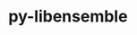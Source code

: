 ---
title: "py-libensemble"
layout: cache
categories: [package, develop]
meta: {"versions": ["0.10.0", "0.10.1", "0.9.3"], "compilers": ["gcc@=11.1.0", "oneapi@=2023.0.0", "oneapi@=2023.1.0"], "oss": ["ubuntu20.04"], "platforms": ["linux"], "targets": ["ppc64le", "x86_64", "x86_64_v3"], "stacks": ["e4s", "e4s-oneapi", "e4s-power", "root"], "num_specs": 35, "num_specs_by_stack": {"e4s-power": 12, "root": 35, "e4s-oneapi": 12, "e4s": 11}}
spec_details: [{"hash": "3cv6cqyahqb2rpzoyj6havbocx2zutiz", "compiler": "gcc@=11.1.0", "versions": ["0.10.0"], "os": "ubuntu20.04", "platform": "linux", "target": "ppc64le", "variants": ["build_system=python_pip", "~deap", "+mpi", "~mpmath", "+nlopt", "~petsc4py", "~scipy", "~tasmanian"], "stacks": ["e4s-power", "root"], "size": "-", "tarball": "https://binaries.spack.io/develop/build_cache/linux-ubuntu20.04-ppc64le/gcc-11.1.0/py-libensemble-0.10.0/linux-ubuntu20.04-ppc64le-gcc-11.1.0-py-libensemble-0.10.0-3cv6cqyahqb2rpzoyj6havbocx2zutiz.spack"}, {"hash": "khp3jmccamobnvzubiamy6lzp2ovvbow", "compiler": "gcc@=11.1.0", "versions": ["0.10.0"], "os": "ubuntu20.04", "platform": "linux", "target": "ppc64le", "variants": ["build_system=python_pip", "~deap", "+mpi", "~mpmath", "+nlopt", "~petsc4py", "~scipy", "~tasmanian"], "stacks": ["e4s-power", "root"], "size": "-", "tarball": "https://binaries.spack.io/develop/build_cache/linux-ubuntu20.04-ppc64le/gcc-11.1.0/py-libensemble-0.10.0/linux-ubuntu20.04-ppc64le-gcc-11.1.0-py-libensemble-0.10.0-khp3jmccamobnvzubiamy6lzp2ovvbow.spack"}, {"hash": "tybh3yrwq23vhtaem5zy4zzkilg5kk53", "compiler": "gcc@=11.1.0", "versions": ["0.10.1"], "os": "ubuntu20.04", "platform": "linux", "target": "ppc64le", "variants": ["build_system=python_pip", "~deap", "+mpi", "~mpmath", "+nlopt", "~petsc4py", "~scipy", "~tasmanian"], "stacks": ["e4s-power", "root"], "size": "-", "tarball": "https://binaries.spack.io/develop/build_cache/linux-ubuntu20.04-ppc64le/gcc-11.1.0/py-libensemble-0.10.1/linux-ubuntu20.04-ppc64le-gcc-11.1.0-py-libensemble-0.10.1-tybh3yrwq23vhtaem5zy4zzkilg5kk53.spack"}, {"hash": "cpti74n7utpcpbslt4svqkxav6wxet76", "compiler": "gcc@=11.1.0", "versions": ["0.10.0"], "os": "ubuntu20.04", "platform": "linux", "target": "ppc64le", "variants": ["build_system=python_pip", "~deap", "+mpi", "~mpmath", "+nlopt", "~petsc4py", "~scipy", "~tasmanian"], "stacks": ["e4s-power", "root"], "size": "-", "tarball": "https://binaries.spack.io/develop/build_cache/linux-ubuntu20.04-ppc64le/gcc-11.1.0/py-libensemble-0.10.0/linux-ubuntu20.04-ppc64le-gcc-11.1.0-py-libensemble-0.10.0-cpti74n7utpcpbslt4svqkxav6wxet76.spack"}, {"hash": "huxd3y5w24ol7mklesaruyh2kpso3jnb", "compiler": "gcc@=11.1.0", "versions": ["0.9.3"], "os": "ubuntu20.04", "platform": "linux", "target": "ppc64le", "variants": ["build_system=python_pip", "~deap", "+mpi", "~mpmath", "+nlopt", "~petsc4py", "~pyyaml", "~scipy", "~tasmanian"], "stacks": ["e4s-power", "root"], "size": "-", "tarball": "https://binaries.spack.io/develop/build_cache/linux-ubuntu20.04-ppc64le/gcc-11.1.0/py-libensemble-0.9.3/linux-ubuntu20.04-ppc64le-gcc-11.1.0-py-libensemble-0.9.3-huxd3y5w24ol7mklesaruyh2kpso3jnb.spack"}, {"hash": "6gdotkrqcup5tep3kuwzz5qf7xpheqme", "compiler": "gcc@=11.1.0", "versions": ["0.10.0"], "os": "ubuntu20.04", "platform": "linux", "target": "ppc64le", "variants": ["build_system=python_pip", "~deap", "+mpi", "~mpmath", "+nlopt", "~petsc4py", "~scipy", "~tasmanian"], "stacks": ["e4s-power", "root"], "size": "-", "tarball": "https://binaries.spack.io/develop/build_cache/linux-ubuntu20.04-ppc64le/gcc-11.1.0/py-libensemble-0.10.0/linux-ubuntu20.04-ppc64le-gcc-11.1.0-py-libensemble-0.10.0-6gdotkrqcup5tep3kuwzz5qf7xpheqme.spack"}, {"hash": "wg6rux7cf4tovkysxkeg3wtqatmkyolk", "compiler": "gcc@=11.1.0", "versions": ["0.10.0"], "os": "ubuntu20.04", "platform": "linux", "target": "ppc64le", "variants": ["build_system=python_pip", "~deap", "+mpi", "~mpmath", "+nlopt", "~petsc4py", "~scipy", "~tasmanian"], "stacks": ["e4s-power", "root"], "size": "-", "tarball": "https://binaries.spack.io/develop/build_cache/linux-ubuntu20.04-ppc64le/gcc-11.1.0/py-libensemble-0.10.0/linux-ubuntu20.04-ppc64le-gcc-11.1.0-py-libensemble-0.10.0-wg6rux7cf4tovkysxkeg3wtqatmkyolk.spack"}, {"hash": "s5bmr2eloutuntvuwwlidrnknsaqtcpy", "compiler": "gcc@=11.1.0", "versions": ["0.10.1"], "os": "ubuntu20.04", "platform": "linux", "target": "ppc64le", "variants": ["build_system=python_pip", "~deap", "+mpi", "~mpmath", "+nlopt", "~petsc4py", "~scipy", "~tasmanian"], "stacks": ["e4s-power", "root"], "size": "-", "tarball": "https://binaries.spack.io/develop/build_cache/linux-ubuntu20.04-ppc64le/gcc-11.1.0/py-libensemble-0.10.1/linux-ubuntu20.04-ppc64le-gcc-11.1.0-py-libensemble-0.10.1-s5bmr2eloutuntvuwwlidrnknsaqtcpy.spack"}, {"hash": "xefcjdvlvow55mw22pmpoibmfzll7nxw", "compiler": "gcc@=11.1.0", "versions": ["0.9.3"], "os": "ubuntu20.04", "platform": "linux", "target": "ppc64le", "variants": ["build_system=python_pip", "~deap", "+mpi", "~mpmath", "+nlopt", "~petsc4py", "~pyyaml", "~scipy", "~tasmanian"], "stacks": ["e4s-power", "root"], "size": "-", "tarball": "https://binaries.spack.io/develop/build_cache/linux-ubuntu20.04-ppc64le/gcc-11.1.0/py-libensemble-0.9.3/linux-ubuntu20.04-ppc64le-gcc-11.1.0-py-libensemble-0.9.3-xefcjdvlvow55mw22pmpoibmfzll7nxw.spack"}, {"hash": "2obv6ktc5udaoevrmqbkfnqirgtqbc2j", "compiler": "gcc@=11.1.0", "versions": ["0.9.3"], "os": "ubuntu20.04", "platform": "linux", "target": "ppc64le", "variants": ["build_system=python_pip", "~deap", "+mpi", "~mpmath", "+nlopt", "~petsc4py", "~pyyaml", "~scipy", "~tasmanian"], "stacks": ["e4s-power", "root"], "size": "-", "tarball": "https://binaries.spack.io/develop/build_cache/linux-ubuntu20.04-ppc64le/gcc-11.1.0/py-libensemble-0.9.3/linux-ubuntu20.04-ppc64le-gcc-11.1.0-py-libensemble-0.9.3-2obv6ktc5udaoevrmqbkfnqirgtqbc2j.spack"}, {"hash": "r65ipx42zi3jwch5sljodezqe3x5gqjt", "compiler": "gcc@=11.1.0", "versions": ["0.9.3"], "os": "ubuntu20.04", "platform": "linux", "target": "ppc64le", "variants": ["build_system=python_pip", "~deap", "+mpi", "~mpmath", "+nlopt", "~petsc4py", "~pyyaml", "~scipy", "~tasmanian"], "stacks": ["e4s-power", "root"], "size": "-", "tarball": "https://binaries.spack.io/develop/build_cache/linux-ubuntu20.04-ppc64le/gcc-11.1.0/py-libensemble-0.9.3/linux-ubuntu20.04-ppc64le-gcc-11.1.0-py-libensemble-0.9.3-r65ipx42zi3jwch5sljodezqe3x5gqjt.spack"}, {"hash": "vnbgbbcymdp6cggx6hxuj5pflsop7f6r", "compiler": "gcc@=11.1.0", "versions": ["0.9.3"], "os": "ubuntu20.04", "platform": "linux", "target": "ppc64le", "variants": ["build_system=python_pip", "~deap", "+mpi", "~mpmath", "+nlopt", "~petsc4py", "~pyyaml", "~scipy", "~tasmanian"], "stacks": ["e4s-power", "root"], "size": "-", "tarball": "https://binaries.spack.io/develop/build_cache/linux-ubuntu20.04-ppc64le/gcc-11.1.0/py-libensemble-0.9.3/linux-ubuntu20.04-ppc64le-gcc-11.1.0-py-libensemble-0.9.3-vnbgbbcymdp6cggx6hxuj5pflsop7f6r.spack"}, {"hash": "2lu3urd4l7x6wm3lhk4tq3mkr4fvagso", "compiler": "oneapi@=2023.0.0", "versions": ["0.9.3"], "os": "ubuntu20.04", "platform": "linux", "target": "x86_64", "variants": ["build_system=python_pip", "~deap", "+mpi", "~mpmath", "~nlopt", "~petsc4py", "~pyyaml", "~scipy", "~tasmanian"], "stacks": ["e4s-oneapi", "root"], "size": "-", "tarball": "https://binaries.spack.io/develop/build_cache/linux-ubuntu20.04-x86_64/oneapi-2023.0.0/py-libensemble-0.9.3/linux-ubuntu20.04-x86_64-oneapi-2023.0.0-py-libensemble-0.9.3-2lu3urd4l7x6wm3lhk4tq3mkr4fvagso.spack"}, {"hash": "wymxw77bswtp2fiphicunvxilog6ovlz", "compiler": "oneapi@=2023.0.0", "versions": ["0.9.3"], "os": "ubuntu20.04", "platform": "linux", "target": "x86_64", "variants": ["build_system=python_pip", "~deap", "+mpi", "~mpmath", "~nlopt", "~petsc4py", "~pyyaml", "~scipy", "~tasmanian"], "stacks": ["e4s-oneapi", "root"], "size": "-", "tarball": "https://binaries.spack.io/develop/build_cache/linux-ubuntu20.04-x86_64/oneapi-2023.0.0/py-libensemble-0.9.3/linux-ubuntu20.04-x86_64-oneapi-2023.0.0-py-libensemble-0.9.3-wymxw77bswtp2fiphicunvxilog6ovlz.spack"}, {"hash": "3jhfajz6tqehnhsfslc2ixzyleaswftf", "compiler": "oneapi@=2023.0.0", "versions": ["0.9.3"], "os": "ubuntu20.04", "platform": "linux", "target": "x86_64", "variants": ["build_system=python_pip", "~deap", "+mpi", "~mpmath", "~nlopt", "~petsc4py", "~pyyaml", "~scipy", "~tasmanian"], "stacks": ["e4s-oneapi", "root"], "size": "-", "tarball": "https://binaries.spack.io/develop/build_cache/linux-ubuntu20.04-x86_64/oneapi-2023.0.0/py-libensemble-0.9.3/linux-ubuntu20.04-x86_64-oneapi-2023.0.0-py-libensemble-0.9.3-3jhfajz6tqehnhsfslc2ixzyleaswftf.spack"}, {"hash": "dc7qa5wpep3mm7k5zo7x62l3izg2cbct", "compiler": "oneapi@=2023.0.0", "versions": ["0.9.3"], "os": "ubuntu20.04", "platform": "linux", "target": "x86_64", "variants": ["build_system=python_pip", "~deap", "+mpi", "~mpmath", "~nlopt", "~petsc4py", "~pyyaml", "~scipy", "~tasmanian"], "stacks": ["e4s-oneapi", "root"], "size": "-", "tarball": "https://binaries.spack.io/develop/build_cache/linux-ubuntu20.04-x86_64/oneapi-2023.0.0/py-libensemble-0.9.3/linux-ubuntu20.04-x86_64-oneapi-2023.0.0-py-libensemble-0.9.3-dc7qa5wpep3mm7k5zo7x62l3izg2cbct.spack"}, {"hash": "obl4dipkashexlrs7z2auhfkjlumapeo", "compiler": "oneapi@=2023.0.0", "versions": ["0.9.3"], "os": "ubuntu20.04", "platform": "linux", "target": "x86_64", "variants": ["build_system=python_pip", "~deap", "+mpi", "~mpmath", "~nlopt", "~petsc4py", "~pyyaml", "~scipy", "~tasmanian"], "stacks": ["e4s-oneapi", "root"], "size": "-", "tarball": "https://binaries.spack.io/develop/build_cache/linux-ubuntu20.04-x86_64/oneapi-2023.0.0/py-libensemble-0.9.3/linux-ubuntu20.04-x86_64-oneapi-2023.0.0-py-libensemble-0.9.3-obl4dipkashexlrs7z2auhfkjlumapeo.spack"}, {"hash": "jdhsdir762p7mwltn4pyckgxlyk2g3lh", "compiler": "oneapi@=2023.1.0", "versions": ["0.10.0"], "os": "ubuntu20.04", "platform": "linux", "target": "x86_64", "variants": ["build_system=python_pip", "~deap", "+mpi", "~mpmath", "~nlopt", "~petsc4py", "~scipy", "~tasmanian"], "stacks": ["e4s-oneapi", "root"], "size": "-", "tarball": "https://binaries.spack.io/develop/build_cache/linux-ubuntu20.04-x86_64/oneapi-2023.1.0/py-libensemble-0.10.0/linux-ubuntu20.04-x86_64-oneapi-2023.1.0-py-libensemble-0.10.0-jdhsdir762p7mwltn4pyckgxlyk2g3lh.spack"}, {"hash": "k4l5c6vtvcajzgmuq2uliedtmgxxyb34", "compiler": "oneapi@=2023.1.0", "versions": ["0.10.0"], "os": "ubuntu20.04", "platform": "linux", "target": "x86_64", "variants": ["build_system=python_pip", "~deap", "+mpi", "~mpmath", "~nlopt", "~petsc4py", "~scipy", "~tasmanian"], "stacks": ["e4s-oneapi", "root"], "size": "-", "tarball": "https://binaries.spack.io/develop/build_cache/linux-ubuntu20.04-x86_64/oneapi-2023.1.0/py-libensemble-0.10.0/linux-ubuntu20.04-x86_64-oneapi-2023.1.0-py-libensemble-0.10.0-k4l5c6vtvcajzgmuq2uliedtmgxxyb34.spack"}, {"hash": "zsqaw5askebej2d57xhmtyfececsktzw", "compiler": "oneapi@=2023.1.0", "versions": ["0.10.0"], "os": "ubuntu20.04", "platform": "linux", "target": "x86_64", "variants": ["build_system=python_pip", "~deap", "+mpi", "~mpmath", "~nlopt", "~petsc4py", "~scipy", "~tasmanian"], "stacks": ["e4s-oneapi", "root"], "size": "-", "tarball": "https://binaries.spack.io/develop/build_cache/linux-ubuntu20.04-x86_64/oneapi-2023.1.0/py-libensemble-0.10.0/linux-ubuntu20.04-x86_64-oneapi-2023.1.0-py-libensemble-0.10.0-zsqaw5askebej2d57xhmtyfececsktzw.spack"}, {"hash": "7ydlzqadwuhwzdmmpbpi7tlaqrus5zr6", "compiler": "oneapi@=2023.1.0", "versions": ["0.10.1"], "os": "ubuntu20.04", "platform": "linux", "target": "x86_64", "variants": ["build_system=python_pip", "~deap", "+mpi", "~mpmath", "~nlopt", "~petsc4py", "~scipy", "~tasmanian"], "stacks": ["e4s-oneapi", "root"], "size": "-", "tarball": "https://binaries.spack.io/develop/build_cache/linux-ubuntu20.04-x86_64/oneapi-2023.1.0/py-libensemble-0.10.1/linux-ubuntu20.04-x86_64-oneapi-2023.1.0-py-libensemble-0.10.1-7ydlzqadwuhwzdmmpbpi7tlaqrus5zr6.spack"}, {"hash": "p3xquyq7bsjxtck2lnrikapqnqi5aqis", "compiler": "oneapi@=2023.1.0", "versions": ["0.10.1"], "os": "ubuntu20.04", "platform": "linux", "target": "x86_64", "variants": ["build_system=python_pip", "~deap", "+mpi", "~mpmath", "~nlopt", "~petsc4py", "~scipy", "~tasmanian"], "stacks": ["e4s-oneapi", "root"], "size": "-", "tarball": "https://binaries.spack.io/develop/build_cache/linux-ubuntu20.04-x86_64/oneapi-2023.1.0/py-libensemble-0.10.1/linux-ubuntu20.04-x86_64-oneapi-2023.1.0-py-libensemble-0.10.1-p3xquyq7bsjxtck2lnrikapqnqi5aqis.spack"}, {"hash": "v45ubcly26tj7qhjk4lfpj4vnidtvmp6", "compiler": "oneapi@=2023.1.0", "versions": ["0.10.0"], "os": "ubuntu20.04", "platform": "linux", "target": "x86_64", "variants": ["build_system=python_pip", "~deap", "+mpi", "~mpmath", "~nlopt", "~petsc4py", "~scipy", "~tasmanian"], "stacks": ["e4s-oneapi", "root"], "size": "-", "tarball": "https://binaries.spack.io/develop/build_cache/linux-ubuntu20.04-x86_64/oneapi-2023.1.0/py-libensemble-0.10.0/linux-ubuntu20.04-x86_64-oneapi-2023.1.0-py-libensemble-0.10.0-v45ubcly26tj7qhjk4lfpj4vnidtvmp6.spack"}, {"hash": "ny2kcjb5p7czntv6sl4ihaioulldsotq", "compiler": "oneapi@=2023.1.0", "versions": ["0.10.0"], "os": "ubuntu20.04", "platform": "linux", "target": "x86_64", "variants": ["build_system=python_pip", "~deap", "+mpi", "~mpmath", "~nlopt", "~petsc4py", "~scipy", "~tasmanian"], "stacks": ["e4s-oneapi", "root"], "size": "-", "tarball": "https://binaries.spack.io/develop/build_cache/linux-ubuntu20.04-x86_64/oneapi-2023.1.0/py-libensemble-0.10.0/linux-ubuntu20.04-x86_64-oneapi-2023.1.0-py-libensemble-0.10.0-ny2kcjb5p7czntv6sl4ihaioulldsotq.spack"}, {"hash": "wlw623pa5v4jte7t7sjuywtwmt233kbm", "compiler": "gcc@=11.1.0", "versions": ["0.9.3"], "os": "ubuntu20.04", "platform": "linux", "target": "x86_64_v3", "variants": ["build_system=python_pip", "~deap", "+mpi", "~mpmath", "+nlopt", "~petsc4py", "~pyyaml", "~scipy", "~tasmanian"], "stacks": ["e4s", "root"], "size": "-", "tarball": "https://binaries.spack.io/develop/build_cache/linux-ubuntu20.04-x86_64_v3/gcc-11.1.0/py-libensemble-0.9.3/linux-ubuntu20.04-x86_64_v3-gcc-11.1.0-py-libensemble-0.9.3-wlw623pa5v4jte7t7sjuywtwmt233kbm.spack"}, {"hash": "mnplygo6ogyjtg52666pcj22y4mq6r7h", "compiler": "gcc@=11.1.0", "versions": ["0.10.0"], "os": "ubuntu20.04", "platform": "linux", "target": "x86_64_v3", "variants": ["build_system=python_pip", "~deap", "+mpi", "~mpmath", "+nlopt", "~petsc4py", "~scipy", "~tasmanian"], "stacks": ["e4s", "root"], "size": "-", "tarball": "https://binaries.spack.io/develop/build_cache/linux-ubuntu20.04-x86_64_v3/gcc-11.1.0/py-libensemble-0.10.0/linux-ubuntu20.04-x86_64_v3-gcc-11.1.0-py-libensemble-0.10.0-mnplygo6ogyjtg52666pcj22y4mq6r7h.spack"}, {"hash": "3qhtjiyfqsrwditfyhy5abkswcfweyfq", "compiler": "gcc@=11.1.0", "versions": ["0.10.1"], "os": "ubuntu20.04", "platform": "linux", "target": "x86_64_v3", "variants": ["build_system=python_pip", "~deap", "+mpi", "~mpmath", "+nlopt", "~petsc4py", "~scipy", "~tasmanian"], "stacks": ["e4s", "root"], "size": "-", "tarball": "https://binaries.spack.io/develop/build_cache/linux-ubuntu20.04-x86_64_v3/gcc-11.1.0/py-libensemble-0.10.1/linux-ubuntu20.04-x86_64_v3-gcc-11.1.0-py-libensemble-0.10.1-3qhtjiyfqsrwditfyhy5abkswcfweyfq.spack"}, {"hash": "6t4xvtth7bdhdxg6kn5gfk75ctqecuhz", "compiler": "gcc@=11.1.0", "versions": ["0.10.0"], "os": "ubuntu20.04", "platform": "linux", "target": "x86_64_v3", "variants": ["build_system=python_pip", "~deap", "+mpi", "~mpmath", "+nlopt", "~petsc4py", "~scipy", "~tasmanian"], "stacks": ["e4s", "root"], "size": "-", "tarball": "https://binaries.spack.io/develop/build_cache/linux-ubuntu20.04-x86_64_v3/gcc-11.1.0/py-libensemble-0.10.0/linux-ubuntu20.04-x86_64_v3-gcc-11.1.0-py-libensemble-0.10.0-6t4xvtth7bdhdxg6kn5gfk75ctqecuhz.spack"}, {"hash": "2jtkxkso4x6juei64ega2s6pewm23zyh", "compiler": "gcc@=11.1.0", "versions": ["0.10.1"], "os": "ubuntu20.04", "platform": "linux", "target": "x86_64_v3", "variants": ["build_system=python_pip", "~deap", "+mpi", "~mpmath", "+nlopt", "~petsc4py", "~scipy", "~tasmanian"], "stacks": ["e4s", "root"], "size": "-", "tarball": "https://binaries.spack.io/develop/build_cache/linux-ubuntu20.04-x86_64_v3/gcc-11.1.0/py-libensemble-0.10.1/linux-ubuntu20.04-x86_64_v3-gcc-11.1.0-py-libensemble-0.10.1-2jtkxkso4x6juei64ega2s6pewm23zyh.spack"}, {"hash": "mz7laefaeilaun7yubxxe3knwfveaf7o", "compiler": "gcc@=11.1.0", "versions": ["0.9.3"], "os": "ubuntu20.04", "platform": "linux", "target": "x86_64_v3", "variants": ["build_system=python_pip", "~deap", "+mpi", "~mpmath", "+nlopt", "~petsc4py", "~pyyaml", "~scipy", "~tasmanian"], "stacks": ["e4s", "root"], "size": "-", "tarball": "https://binaries.spack.io/develop/build_cache/linux-ubuntu20.04-x86_64_v3/gcc-11.1.0/py-libensemble-0.9.3/linux-ubuntu20.04-x86_64_v3-gcc-11.1.0-py-libensemble-0.9.3-mz7laefaeilaun7yubxxe3knwfveaf7o.spack"}, {"hash": "agfnnkoytpygt2zwgtmtwwhy6bgxzg4x", "compiler": "gcc@=11.1.0", "versions": ["0.9.3"], "os": "ubuntu20.04", "platform": "linux", "target": "x86_64_v3", "variants": ["build_system=python_pip", "~deap", "+mpi", "~mpmath", "+nlopt", "~petsc4py", "~pyyaml", "~scipy", "~tasmanian"], "stacks": ["e4s", "root"], "size": "-", "tarball": "https://binaries.spack.io/develop/build_cache/linux-ubuntu20.04-x86_64_v3/gcc-11.1.0/py-libensemble-0.9.3/linux-ubuntu20.04-x86_64_v3-gcc-11.1.0-py-libensemble-0.9.3-agfnnkoytpygt2zwgtmtwwhy6bgxzg4x.spack"}, {"hash": "zegh72pdfdrv3vcajgiku4qj4yhrafxw", "compiler": "gcc@=11.1.0", "versions": ["0.10.0"], "os": "ubuntu20.04", "platform": "linux", "target": "x86_64_v3", "variants": ["build_system=python_pip", "~deap", "+mpi", "~mpmath", "+nlopt", "~petsc4py", "~scipy", "~tasmanian"], "stacks": ["e4s", "root"], "size": "-", "tarball": "https://binaries.spack.io/develop/build_cache/linux-ubuntu20.04-x86_64_v3/gcc-11.1.0/py-libensemble-0.10.0/linux-ubuntu20.04-x86_64_v3-gcc-11.1.0-py-libensemble-0.10.0-zegh72pdfdrv3vcajgiku4qj4yhrafxw.spack"}, {"hash": "qklicasci6zivx4taphukmyvbdba7ibq", "compiler": "gcc@=11.1.0", "versions": ["0.9.3"], "os": "ubuntu20.04", "platform": "linux", "target": "x86_64_v3", "variants": ["build_system=python_pip", "~deap", "+mpi", "~mpmath", "+nlopt", "~petsc4py", "~pyyaml", "~scipy", "~tasmanian"], "stacks": ["e4s", "root"], "size": "-", "tarball": "https://binaries.spack.io/develop/build_cache/linux-ubuntu20.04-x86_64_v3/gcc-11.1.0/py-libensemble-0.9.3/linux-ubuntu20.04-x86_64_v3-gcc-11.1.0-py-libensemble-0.9.3-qklicasci6zivx4taphukmyvbdba7ibq.spack"}, {"hash": "4vzldmfgmexlfghosxjbjpyrypxr47a4", "compiler": "gcc@=11.1.0", "versions": ["0.10.0"], "os": "ubuntu20.04", "platform": "linux", "target": "x86_64_v3", "variants": ["build_system=python_pip", "~deap", "+mpi", "~mpmath", "+nlopt", "~petsc4py", "~scipy", "~tasmanian"], "stacks": ["e4s", "root"], "size": "-", "tarball": "https://binaries.spack.io/develop/build_cache/linux-ubuntu20.04-x86_64_v3/gcc-11.1.0/py-libensemble-0.10.0/linux-ubuntu20.04-x86_64_v3-gcc-11.1.0-py-libensemble-0.10.0-4vzldmfgmexlfghosxjbjpyrypxr47a4.spack"}, {"hash": "4zytxtostto5n2mkm57fqldwsvvys323", "compiler": "gcc@=11.1.0", "versions": ["0.9.3"], "os": "ubuntu20.04", "platform": "linux", "target": "x86_64_v3", "variants": ["build_system=python_pip", "~deap", "+mpi", "~mpmath", "+nlopt", "~petsc4py", "~pyyaml", "~scipy", "~tasmanian"], "stacks": ["e4s", "root"], "size": "-", "tarball": "https://binaries.spack.io/develop/build_cache/linux-ubuntu20.04-x86_64_v3/gcc-11.1.0/py-libensemble-0.9.3/linux-ubuntu20.04-x86_64_v3-gcc-11.1.0-py-libensemble-0.9.3-4zytxtostto5n2mkm57fqldwsvvys323.spack"}]
---